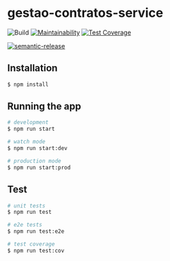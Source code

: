 # gestao-contratos-service

![Build](https://github.com/tecidosbr/gestao-contratos-service/workflows/DevOps%20Pipeline/badge.svg?branch=master)
[![Maintainability](https://api.codeclimate.com/v1/badges/75e2d10e0ea5e2f235e4/maintainability)](https://codeclimate.com/repos/60078c0898485d018d004e57/maintainability)
[![Test Coverage](https://api.codeclimate.com/v1/badges/75e2d10e0ea5e2f235e4/test_coverage)](https://codeclimate.com/repos/60078c0898485d018d004e57/test_coverage)

[![semantic-release](https://img.shields.io/badge/%20%20%F0%9F%93%A6%F0%9F%9A%80-semantic--release-e10079.svg)](https://github.com/semantic-release/semantic-release)

## Installation

```bash
$ npm install
```

## Running the app

```bash
# development
$ npm run start

# watch mode
$ npm run start:dev

# production mode
$ npm run start:prod
```

## Test

```bash
# unit tests
$ npm run test

# e2e tests
$ npm run test:e2e

# test coverage
$ npm run test:cov
```
